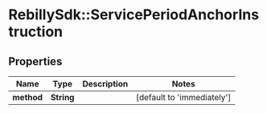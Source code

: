 # RebillySdk::ServicePeriodAnchorInstruction

## Properties
Name | Type | Description | Notes
------------ | ------------- | ------------- | -------------
**method** | **String** |  | [default to &#x27;immediately&#x27;]

